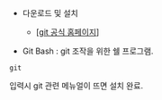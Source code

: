 * 다운로드 및 설치
  * [[git 공식 홈페이지](https://git-scm.com/)]
  
* Git Bash : git 조작을 위한 쉘 프로그램.


```
git
```
입력시 git 관련 메뉴얼이 뜨면 설치 완료.

